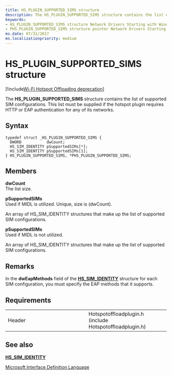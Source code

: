 ```yaml
---
title: HS_PLUGIN_SUPPORTED_SIMS structure
description: The HS_PLUGIN_SUPPORTED_SIMS structure contains the list of supported SIM configurations. This list must be supplied if the hotspot plugin requires HTTP or EAP authentication for any of its networks.
keywords: 
- HS_PLUGIN_SUPPORTED_SIMS structure Network Drivers Starting with Windows Vista
- PHS_PLUGIN_SUPPORTED_SIMS structure pointer Network Drivers Starting with Windows Vista
ms.date: 07/31/2017
ms.localizationpriority: medium
---
```


# HS\_PLUGIN\_SUPPORTED\_SIMS structure

[!include[Wi-Fi Hotspot Offloading deprecation](../includes/wi-fi-hotspot-offloading-deprecation.md)]


The **HS\_PLUGIN\_SUPPORTED\_SIMS** structure contains the list of supported SIM configurations. This list must be supplied if the hotspot plugin requires HTTP or EAP authentication for any of its networks.

Syntax
------

```ManagedCPlusPlus
typedef struct _HS_PLUGIN_SUPPORTED_SIMS {
  DWORD           dwCount;
  HS_SIM_IDENTITY pSupportedSIMs[*];
  HS_SIM_IDENTITY pSupportedSIMs[1];
} HS_PLUGIN_SUPPORTED_SIMS, *PHS_PLUGIN_SUPPORTED_SIMS;
```

Members
-------

**dwCount**  
The list size.

**pSupportedSIMs**  
Used if MIDL is utilized. Unique, size is (dwCount).

An array of HS\_SIM\_IDENTITY structures that make up the list of supported SIM configurations.

**pSupportedSIMs**  
Used if MIDL is not utilized.

An array of HS\_SIM\_IDENTITY structures that make up the list of supported SIM configurations.

Remarks
-------

In the **dwEapMethods** field of the [**HS\_SIM\_IDENTITY**](hs-sim-identity.md) structure for each SIM configuration, you must specify the EAP methods that it supports.

Requirements
------------

<table>
<colgroup>
<col width="50%" />
<col width="50%" />
</colgroup>
<tbody>
<tr class="odd">
<td><p>Header</p></td>
<td>Hotspotoffloadplugin.h (include Hotspotoffloadplugin.h)</td>
</tr>
</tbody>
</table>

## See also


[**HS\_SIM\_IDENTITY**](hs-sim-identity.md)

[Microsoft Interface Definition Language](/windows/desktop/Midl/midl-start-page)

 


